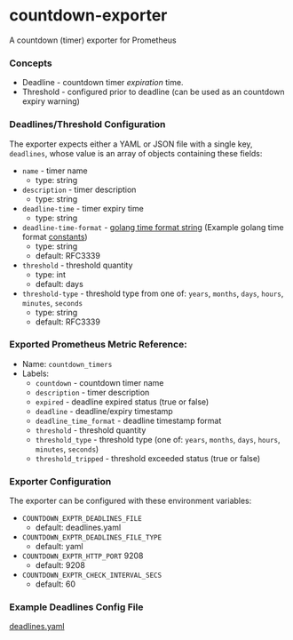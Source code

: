 # countdown-exporter
A countdown (timer) exporter for Prometheus


### Concepts
* Deadline - countdown timer _expiration_ time.
* Threshold - configured prior to deadline (can be used as an countdown expiry warning)


### Deadlines/Threshold Configuration
The exporter expects either a YAML or JSON file with a single key, `deadlines`, whose value is an array of objects containing these fields:
* `name` - timer name
  * type: string
* `description` - timer description
  * type: string
* `deadline-time` - timer expiry time
  * type: string
* `deadline-time-format` - [golang time format string](https://golang.org/pkg/time/#Time.Format) (Example golang time format [constants](https://golang.org/pkg/time/#pkg-constants))
  * type: string
  * default: RFC3339
* `threshold` - threshold quantity
  * type: int
  * default: days
* `threshold-type` - threshold type from one of: `years`, `months`, `days`, `hours`, `minutes`, `seconds`
  * type: string
  * default: RFC3339

### Exported Prometheus Metric Reference:
* Name: `countdown_timers`
* Labels:
  * `countdown` - countdown timer name 
  * `description` - timer description
  * `expired` - deadline expired status (true or false)
  * `deadline` - deadline/expiry timestamp
  * `deadline_time_format` - deadline timestamp format
  * `threshold` - threshold quantity
  * `threshold_type` - threshold type (one of: `years`, `months`, `days`, `hours`, `minutes`, `seconds`)
  * `threshold_tripped` - threshold exceeded status (true or false)


### Exporter Configuration
The exporter can be configured with these environment variables:
* `COUNTDOWN_EXPTR_DEADLINES_FILE`
  * default: deadlines.yaml
* `COUNTDOWN_EXPTR_DEADLINES_FILE_TYPE`
  * default: yaml
* `COUNTDOWN_EXPTR_HTTP_PORT` 9208
  * default: 9208
* `COUNTDOWN_EXPTR_CHECK_INTERVAL_SECS`
  * default: 60
  
### Example Deadlines Config File
[deadlines.yaml](https://github.com/tmegow/countdown-exporter/blob/master/deadlines.yaml)
